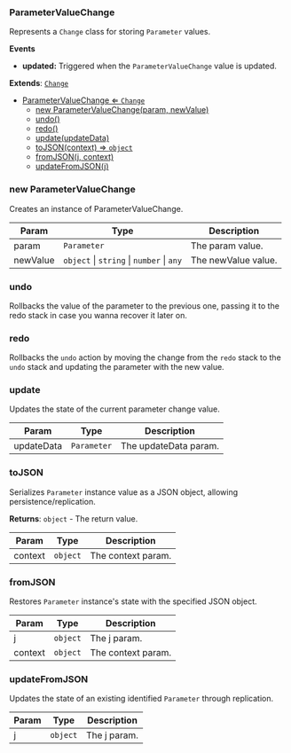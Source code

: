 <a name="ParameterValueChange"></a>

### ParameterValueChange 
Represents a `Change` class for storing `Parameter` values.**Events*** **updated:** Triggered when the `ParameterValueChange` value is updated.


**Extends**: <code>[Change](api/UndoRedo\Change.md)</code>  

* [ParameterValueChange ⇐ <code>Change</code>](#ParameterValueChange)
    * [new ParameterValueChange(param, newValue)](#new-ParameterValueChange)
    * [undo()](#undo)
    * [redo()](#redo)
    * [update(updateData)](#update)
    * [toJSON(context) ⇒ <code>object</code>](#toJSON)
    * [fromJSON(j, context)](#fromJSON)
    * [updateFromJSON(j)](#updateFromJSON)

<a name="new_ParameterValueChange_new"></a>

### new ParameterValueChange
Creates an instance of ParameterValueChange.


| Param | Type | Description |
| --- | --- | --- |
| param | <code>Parameter</code> | The param value. |
| newValue | <code>object</code> \| <code>string</code> \| <code>number</code> \| <code>any</code> | The newValue value. |

<a name="ParameterValueChange+undo"></a>

### undo
Rollbacks the value of the parameter to the previous one, passing it to the redo stack in case you wanna recover it later on.


<a name="ParameterValueChange+redo"></a>

### redo
Rollbacks the `undo` action by moving the change from the `redo` stack to the `undo` stackand updating the parameter with the new value.


<a name="ParameterValueChange+update"></a>

### update
Updates the state of the current parameter change value.



| Param | Type | Description |
| --- | --- | --- |
| updateData | <code>Parameter</code> | The updateData param. |

<a name="ParameterValueChange+toJSON"></a>

### toJSON
Serializes `Parameter` instance value as a JSON object, allowing persistence/replication.


**Returns**: <code>object</code> - The return value.  

| Param | Type | Description |
| --- | --- | --- |
| context | <code>object</code> | The context param. |

<a name="ParameterValueChange+fromJSON"></a>

### fromJSON
Restores `Parameter` instance's state with the specified JSON object.



| Param | Type | Description |
| --- | --- | --- |
| j | <code>object</code> | The j param. |
| context | <code>object</code> | The context param. |

<a name="ParameterValueChange+updateFromJSON"></a>

### updateFromJSON
Updates the state of an existing identified `Parameter` through replication.



| Param | Type | Description |
| --- | --- | --- |
| j | <code>object</code> | The j param. |

